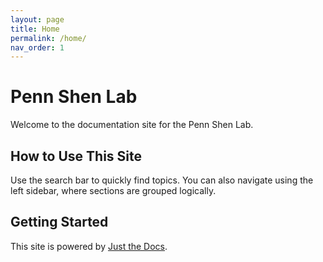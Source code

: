 ```yaml
---
layout: page
title: Home
permalink: /home/
nav_order: 1
---
```



# Penn Shen Lab

Welcome to the documentation site for the Penn Shen Lab.

## How to Use This Site

Use the search bar to quickly find topics. You can also navigate using the left sidebar, where sections are grouped logically.

## Getting Started

This site is powered by [Just the Docs](https://just-the-docs.github.io/just-the-docs/).
